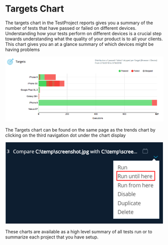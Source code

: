 # Targets Chart

The targets chart in the TestProject reports gives you a summary of the number of tests that have passed or failed on different devices. Understanding how your tests perform on different devices is a crucial step towards understanding what the quality of your product is to all your clients. This chart gives you an at a glance summary of which devices might be having problems

![Targets Chart](../../.gitbook/assets/image%20%28207%29.png)

The Targets chart can be found on the same page as the trends chart by clicking on the third navigation dot under the chart display 

![Targets and Trends Chart Location](../../.gitbook/assets/image%20%28172%29.png)

These charts are available as a high level summary of all tests run or to summarize each project that you have setup.

